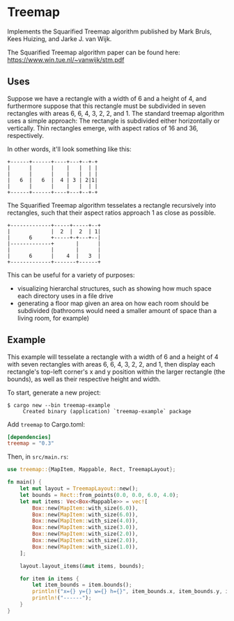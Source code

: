 # Treemap

Implements the Squarified Treemap algorithm published by Mark Bruls, Kees Huizing, and Jarke J. van Wijk.

The Squarified Treemap algorithm paper can be found here: <https://www.win.tue.nl/~vanwijk/stm.pdf>

## Uses

Suppose we have a rectangle with a width of 6 and a height of 4, and furthermore suppose that this rectangle must be subdivided in seven rectangles with areas 6, 6, 4, 3, 2, 2, and 1. The standard treemap algorithm uses a simple approach: The rectangle is subdivided either horizontally or vertically. Thin rectangles emerge, with aspect ratios of 16 and 36, respectively.

In other words, it'll look something like this:

```text
+------+------+----+---+--+-+
|      |      |    |   |  | |
|      |      |    |   |  | |
|   6  |   6  |  4 | 3 | 2|1|
|      |      |    |   |  | |
+------+------+----+---+--+-+
```

The Squarified Treemap algorithm tesselates a rectangle recursively into rectangles, such that their aspect ratios approach 1 as close as possible.

```text
+-------------+-----+-----+--+
|             |  2  |  2  | 1|
|      6      +-----+-+---+--|
|-------------+       |      |
|             |       |      |
|      6      |    4  |   3  |
+-------------+-------+------+
```

This can be useful for a variety of purposes:

- visualizing hierarchal structures, such as showing how much space each directory uses in a file drive
- generating a floor map given an area on how each room should be subdivided (bathrooms would need a smaller amount of space than a living room, for example)

## Example

This example will tesselate a rectangle with a width of 6 and a height of 4 with seven rectangles with areas 6, 6, 4, 3, 2, 2, and 1, then display each rectangle's top-left corner's x and y position within the larger rectangle (the bounds), as well as their respective height and width.

To start, generate a new project:

```console
$ cargo new --bin treemap-example
     Created binary (application) `treemap-example` package
```

Add `treemap` to Cargo.toml:

```toml
[dependencies]
treemap = "0.3"
```

Then, in `src/main.rs`:

```rust
use treemap::{MapItem, Mappable, Rect, TreemapLayout};

fn main() {
    let mut layout = TreemapLayout::new();
    let bounds = Rect::from_points(0.0, 0.0, 6.0, 4.0);
    let mut items: Vec<Box<Mappable>> = vec![
        Box::new(MapItem::with_size(6.0)),
        Box::new(MapItem::with_size(6.0)),
        Box::new(MapItem::with_size(4.0)),
        Box::new(MapItem::with_size(3.0)),
        Box::new(MapItem::with_size(2.0)),
        Box::new(MapItem::with_size(2.0)),
        Box::new(MapItem::with_size(1.0)),
    ];

    layout.layout_items(&mut items, bounds);

    for item in items {
        let item_bounds = item.bounds();
        println!("x={} y={} w={} h={}", item_bounds.x, item_bounds.y, item_bounds.w, item_bounds.h);
        println!("------");
    }
}
```
